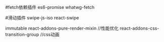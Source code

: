 #fetch依赖插件
es6-promise
whatwg-fetch

#滑动插件
swipe-js-iso
react-swipe

immutable
react-addons-pure-render-mixin //性能优化
react-addons-css-transition-group //css动画